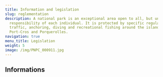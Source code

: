 ```yaml
---
title: Information and legislation
slug: reglementation
description: A national park is an exceptional area open to all, but under the
  responsibility of each individual. It is protected by specific regulations on
  traffic, anchoring, diving and recreational fishing around the islands of
  Port-Cros and Porquerolles.
navigation: true
menu_title: Legislation
weight: 5
image: /img/PNPC_000911.jpg
---
```

## Informations
